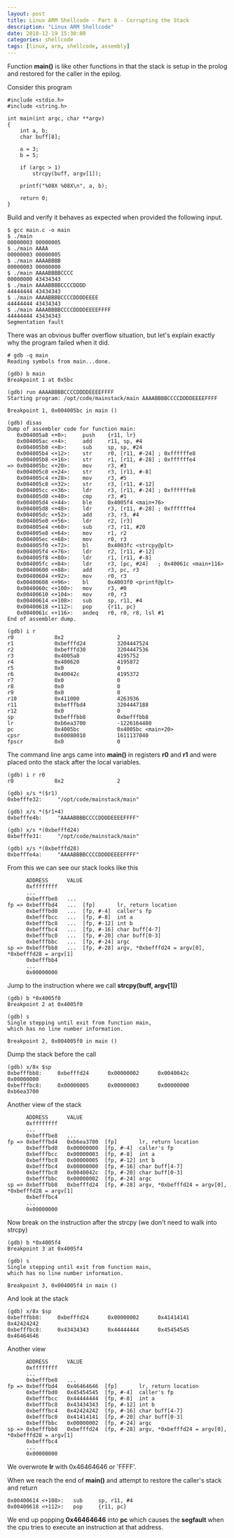 ```yaml
---
layout: post
title: Linux ARM Shellcode - Part 6 - Corrupting the Stack 
description: "Linux ARM Shellcode"
date: 2018-12-19 15:30:00
categories: shellcode
tags: [linux, arm, shellcode, assembly]
---
```


Function **main()** is like other functions in that the stack is setup in the prolog and restored for the caller in the epilog.

Consider this program

    #include <stdio.h>
    #include <string.h>

    int main(int argc, char **argv)
    {
        int a, b;
        char buff[8];

        a = 3;
        b = 5;

        if (argc > 1)
            strcpy(buff, argv[1]);

		printf("%08X %08X\n", a, b);

        return 0;
    }

Build and verify it behaves as expected when provided the following input.

	$ gcc main.c -o main
	$ ./main
	00000003 00000005
	$ ./main AAAA
	00000003 00000005
	$ ./main AAAABBBB
	00000003 00000000
	$ ./main AAAABBBBCCCC
	00000000 43434343
	$ ./main AAAABBBBCCCCDDDD
	44444444 43434343
	$ ./main AAAABBBBCCCCDDDDEEEE
	44444444 43434343
	$ ./main AAAABBBBCCCCDDDDEEEEFFFF
	44444444 43434343
	Segmentation fault

There was an obvious buffer overflow situation, but let's explain exactly why the program failed when it did.

    # gdb -q main
    Reading symbols from main...done.

	(gdb) b main
	Breakpoint 1 at 0x5bc

	(gdb) run AAAABBBBCCCCDDDDEEEEFFFF
	Starting program: /opt/code/mainstack/main AAAABBBBCCCCDDDDEEEEFFFF

	Breakpoint 1, 0x004005bc in main ()

	(gdb) disas
	Dump of assembler code for function main:
	   0x004005a8 <+0>:     push    {r11, lr}
	   0x004005ac <+4>:     add     r11, sp, #4
	   0x004005b0 <+8>:     sub     sp, sp, #24
	   0x004005b4 <+12>:    str     r0, [r11, #-24] ; 0xffffffe8
	   0x004005b8 <+16>:    str     r1, [r11, #-28] ; 0xffffffe4
	=> 0x004005bc <+20>:    mov     r3, #3
	   0x004005c0 <+24>:    str     r3, [r11, #-8]
	   0x004005c4 <+28>:    mov     r3, #5
	   0x004005c8 <+32>:    str     r3, [r11, #-12]
	   0x004005cc <+36>:    ldr     r3, [r11, #-24] ; 0xffffffe8
	   0x004005d0 <+40>:    cmp     r3, #1
	   0x004005d4 <+44>:    ble     0x4005f4 <main+76>
	   0x004005d8 <+48>:    ldr     r3, [r11, #-28] ; 0xffffffe4
	   0x004005dc <+52>:    add     r3, r3, #4
	   0x004005e0 <+56>:    ldr     r2, [r3]
	   0x004005e4 <+60>:    sub     r3, r11, #20
	   0x004005e8 <+64>:    mov     r1, r2
	   0x004005ec <+68>:    mov     r0, r3
	   0x004005f0 <+72>:    bl      0x4003fc <strcpy@plt>
	   0x004005f4 <+76>:    ldr     r2, [r11, #-12]
	   0x004005f8 <+80>:    ldr     r1, [r11, #-8]
	   0x004005fc <+84>:    ldr     r3, [pc, #24]   ; 0x40061c <main+116>
	   0x00400600 <+88>:    add     r3, pc, r3
	   0x00400604 <+92>:    mov     r0, r3
	   0x00400608 <+96>:    bl      0x4003f0 <printf@plt>
	   0x0040060c <+100>:   mov     r3, #0
	   0x00400610 <+104>:   mov     r0, r3
	   0x00400614 <+108>:   sub     sp, r11, #4
	   0x00400618 <+112>:   pop     {r11, pc}
	   0x0040061c <+116>:   andeq   r0, r0, r8, lsl #1
	End of assembler dump.

	(gdb) i r
	r0             0x2                 2
	r1             0xbefffd24          3204447524
	r2             0xbefffd30          3204447536
	r3             0x4005a8            4195752
	r4             0x400620            4195872
	r5             0x0                 0
	r6             0x40042c            4195372
	r7             0x0                 0
	r8             0x0                 0
	r9             0x0                 0
	r10            0x411000            4263936
	r11            0xbefffbd4          3204447188
	r12            0x0                 0
	sp             0xbefffbb8          0xbefffbb8
	lr             0xb6ea3700          -1226164480
	pc             0x4005bc            0x4005bc <main+20>
	cpsr           0x60080010          1611137040
	fpscr          0x0                 0


The command line args came into **main()** in registers **r0** and **r1** and were placed onto the stack after the local variables.
		  
    (gdb) i r r0
	r0             0x2                 2

	(gdb) x/s *($r1)
	0xbefffe32:     "/opt/code/mainstack/main"

	(gdb) x/s *($r1+4)
	0xbefffe4b:     "AAAABBBBCCCCDDDDEEEEFFFF"

	(gdb) x/s *(0xbefffd24)
	0xbefffe31:     "/opt/code/mainstack/main"

	(gdb) x/s *(0xbefffd28)
	0xbefffe4a:     "AAAABBBBCCCCDDDDEEEEFFFF"

From this we can see our stack looks like this

          ADDRESS      VALUE
          0xffffffff
          ...
          0xbefffbe8   ...
    fp => 0xbefffbd4   ...  [fp]       lr, return location
          0xbefffbd0   ...  [fp, #-4]  caller's fp
          0xbefffbcc   ...  [fp, #-8]  int a
          0xbefffbc8   ...  [fp, #-12] int b
          0xbefffbc4   ...  [fp, #-16] char buff[4-7]
          0xbefffbc0   ...  [fp, #-20] char buff[0-3]
          0xbefffbbc   ...  [fp, #-24] argc
    sp => 0xbefffbb8   ...  [fp, #-28] argv, *0xbefffd24 = argv[0], *0xbefffd28 = argv[1]
          0xbefffbb4
          ...   
          0x00000000

Jump to the instruction where we call **strcpy(buff, argv[1])**

	(gdb) b *0x4005f0
	Breakpoint 2 at 0x4005f0

	(gdb) s
	Single stepping until exit from function main,
	which has no line number information.

	Breakpoint 2, 0x004005f0 in main ()

Dump the stack before the call

	(gdb) x/8x $sp
	0xbefffbb8:     0xbefffd24      0x00000002      0x0040042c      0x00000000
	0xbefffbc8:     0x00000005      0x00000003      0x00000000      0xb6ea3700

Another view of the stack
	
          ADDRESS      VALUE
          0xffffffff
          ...
          0xbefffbe8   ...
    fp => 0xbefffbd4   0xb6ea3700  [fp]       lr, return location
          0xbefffbd0   0x00000000  [fp, #-4]  caller's fp
          0xbefffbcc   0x00000003  [fp, #-8]  int a
          0xbefffbc8   0x00000005  [fp, #-12] int b
          0xbefffbc4   0x00000000  [fp, #-16] char buff[4-7]
          0xbefffbc0   0x0040042c  [fp, #-20] char buff[0-3]
          0xbefffbbc   0x00000002  [fp, #-24] argc
    sp => 0xbefffbb8   0xbefffd24  [fp, #-28] argv, *0xbefffd24 = argv[0], *0xbefffd28 = argv[1]
          0xbefffbc4
          ...   
          0x00000000	  

Now break on the instruction after the strcpy (we don't need to walk into strcpy)

	(gdb) b *0x4005f4
	Breakpoint 3 at 0x4005f4

	(gdb) s
	Single stepping until exit from function main,
	which has no line number information.

	Breakpoint 3, 0x004005f4 in main ()

And look at the stack

	(gdb) x/8x $sp
	0xbefffbb8:     0xbefffd24      0x00000002      0x41414141      0x42424242
	0xbefffbc8:     0x43434343      0x44444444      0x45454545      0x46464646
	
Another view

          ADDRESS      VALUE
          0xffffffff
          ...
          0xbefffbe8   ...
    fp => 0xbefffbd4   0x46464646  [fp]       lr, return location
          0xbefffbd0   0x45454545  [fp, #-4]  caller's fp
          0xbefffbcc   0x44444444  [fp, #-8]  int a
          0xbefffbc8   0x43434343  [fp, #-12] int b
          0xbefffbc4   0x42424242  [fp, #-16] char buff[4-7]
          0xbefffbc0   0x41414141  [fp, #-20] char buff[0-3]
          0xbefffbbc   0x00000002  [fp, #-24] argc
    sp => 0xbefffbb8   0xbefffd24  [fp, #-28] argv, *0xbefffd24 = argv[0], *0xbefffd28 = argv[1]
          0xbefffbc4
          ...   
          0x00000000	  

We overwrote **lr** with 0x46464646 or 'FFFF'.
		  
When we reach the end of **main()** and attempt to restore the caller's stack and return

	0x00400614 <+108>:   sub     sp, r11, #4
	0x00400618 <+112>:   pop     {r11, pc}

We end up popping **0x46464646** into **pc** which causes the **segfault** when the cpu tries to execute an instruction at that address.

 

		  